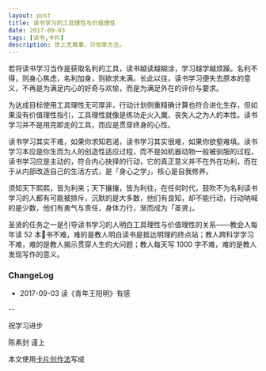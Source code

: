 ```yaml
---
layout: post
title: 读书学习的工具理性与价值理性
date: 2017-09-03
tags: [读书,卡片]
description: 世上无难事，只怕笨方法。
---
```



若将读书学习当作是获取名利的工具，读书越读越糊涂，学习越学越烦躁。名利不得，则身心焦虑，名利加身，则欲求未满。长此以往，读书学习便失去原本的意义，不再是为满足内心的好奇与欢愉，而是为满足外在的评价与要求。

为达成目标使用工具理性无可厚非，行动计划侧重精确计算也符合进化生存，但如果没有价值理性指引，工具理性就像是练功走火入魔，丧失人之为人的本性。读书学习并不是用完即走的工具，而应是贯穿终身的心性。

读书学习其实不难，如果你求知若渴，读书学习其实很难，如果你欲壑难填。读书学习本应是你生而为人的创造性适应过程，而不是如机器动物一般被驯服的过程，读书学习应是主动的，符合内心抉择的行动，它的真正意义并不在外在功利，而在于从内部改造自己的生活方式，是「身心之学」，核心是自我修养。

须知天下熙熙，皆为利来；天下攘攘，皆为利往，在任何时代，鼓吹不为名利读书学习的人都有可能被排斥，沉默的是大多数，他们有良知，却不能行动，行动呐喊的是少数，他们有勇气与责任，身体力行，渐而成为「圣贤」。

圣贤的任务之一是引导读书学习的人明白工具理性与价值理性的关系——教会人每年读 52 本书不难，难的是教人明白读书是抵达明理的终点站；教人跨科学学习不难，难的是教人揭示贯穿人生的大问题；教人每天写 1000 字不难，难的是教人发现写作的意义。

### ChangeLog

- 2017-09-03 读《青年王阳明》有感

--

祝学习进步

陈素封 谨上

本文使用[卡片创作法](http://cnfeat.com/blog/2016/11/20/NabokovWriteStyle/)写成

